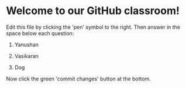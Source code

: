 # Welcome to our GitHub classroom!

Edit this file by clicking the 'pen' symbol to the right.
Then answer in the space below each question:

1. Yanushan

2. Vasikaran

3. Dog


Now click the green 'commit changes' button at the bottom.

